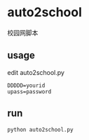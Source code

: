 # **auto2school**
校园网脚本

## **usage**

edit auto2school.py

```
DDDDD=yourid
upass=password
```

## **run**

```
python auto2school.py
```
